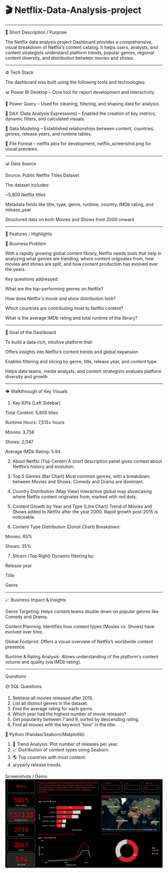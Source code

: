 # **🎬 Netflix-Data-Analysis-project**  

---

📝 Short Description / Purpose

The Netflix data analysis project Dashboard provides a comprehensive, visual breakdown of Netflix’s content catalog. It helps users, analysts, and content strategists understand platform trends, popular genres, regional content diversity, and distribution between movies and shows.


---

⚙️ Tech Stack

The dashboard was built using the following tools and technologies:

📊 Power BI Desktop – Core tool for report development and interactivity.

📂 Power Query – Used for cleaning, filtering, and shaping data for analysis.

🧠 DAX (Data Analysis Expressions) – Enabled the creation of key metrics, dynamic filters, and calculated visuals.

🔗 Data Modeling – Established relationships between content, countries, genres, release years, and runtime tables.

📁 File Format – netflix.pbix for development, netflix_screenshot.png for visual previews.



---

📊 Data Source

Source: Public Netflix Titles Dataset 

The dataset includes:

~5,800 Netflix titles

Metadata fields like title, type, genre, runtime, country, IMDb rating, and release_year

Structured data on both Movies and Shows from 2000 onward



---

🌟 Features / Highlights

🎯 Business Problem

With a rapidly growing global content library, Netflix needs tools that help in analyzing what genres are trending, where content originates from, how movies and shows are split, and how content production has evolved over the years.

Key questions addressed:

What are the top-performing genres on Netflix?

How does Netflix's movie and show distribution look?

Which countries are contributing most to Netflix content?

What is the average IMDb rating and total runtime of the library?



---

🎯 Goal of the Dashboard

To build a data-rich, intuitive platform that:

Offers insights into Netflix’s content trends and global expansion

Enables filtering and slicing by genre, title, release year, and content type

Helps data teams, media analysts, and content strategists evaluate platform diversity and growth



---

👁️ Walkthrough of Key Visuals

1. Key KPIs (Left Sidebar)

Total Content: 5,805 titles

Runtime Hours: 7,513+ hours

Movies: 3,758

Shows: 2,047

Average IMDb Rating: 5.94



2. About Netflix (Top Center)
A short description panel gives context about Netflix’s history and evolution.


3. Top 5 Genres (Bar Chart)
Most common genres, with a breakdown between Movies and Shows. Comedy and Drama are dominant.


4. Country Distribution (Map View)
Interactive global map showcasing where Netflix content originates from, marked with red dots.


5. Content Growth by Year and Type (Line Chart)
Trend of Movies and Shows added to Netflix after the year 2000. Rapid growth post-2015 is noticeable.


6. Content Type Distribution (Donut Chart)
Breakdown:

Movies: 65%

Shows: 35%



7. Slicers (Top Right)
Dynamic filtering by:

Release year

Title

Genre





---

📈 Business Impact & Insights

Genre Targeting: Helps content teams double down on popular genres like Comedy and Drama.

Content Planning: Identifies how content types (Movies vs. Shows) have evolved over time.

Global Footprint: Offers a visual overview of Netflix’s worldwide content presence.

Runtime & Rating Analysis: Allows understanding of the platform's content volume and quality (via IMDb rating).


---
Questions

🟡 SQL Questions 
1. Retrieve all movies released after 2015.
2. List all distinct genres in the dataset.
3. Find the average rating for each genre.
4. Which year had the highest number of movie releases?
5. Get popularity between 7 and 9, sorted by descending rating.
6. Find all movies with the keyword “love” in the title.

🐍 Python (Pandas/Seaborn/Matplotlib)
1.	📅 Trend Analysis: Plot number of releases per year.
2.	📈 Distribution of content types using Seaborn.
3.	🌎 Top countries with most content.
4.	📊yearly release trends.

Screenshots / Demo
<img src = "https://github.com/chaitali9881/Netflix-Data-Analysis-project/blob/main/netflix_screenshort.png">

